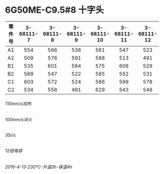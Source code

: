 
# 6G50ME-C9.5#8 十字头
|零件号|3-68111-7|3-68111-8|3-68111-9|3-68111-10|3-68111-11|3-68111-12|
--|:-:|:-:|:-:|:-:|:-:|:-:|
A1|554|566|538|561|547|523|
A2|509|576|591|588|513|491|
B1|535|601|584|575|606|529|
B2|569|547|522|585|552|531|
C1|603|572|524|586|599|578|
C2|534|558|491|629|543|548|  

###### 110mm/s加热  
###### 100mm/s淬火  
###### 35r/s  
###### 12组电容  
###### 2019-4-13-230°C-升温3h-保温4h

